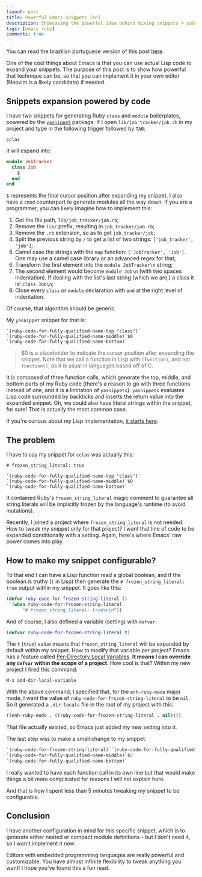 ```yaml
---
layout: post
title: Powerful Emacs Snippets [en]
description: Showcasing the powerful idea behind mixing snippets + code
tags: [emacs ruby]
comments: true
---
```


You can read the brazilian portuguese version of this post [here](http://thiagoa.github.io/snippets-legais-com-o-emacs/).

One of the cool things about Emacs is that you can use actual Lisp code to expand your snippets. The purpose of this post is to show how powerful that technique can be, so that you can implement it in your own editor (Neovim is a likely candidate) if needed.

## Snippets expansion powered by code

I have two snippets for generating Ruby `class` and `module` boilerplates, powered by the [`yasnippet`](https://github.com/joaotavora/yasnippet) package. If I open `lib/job_tracker/job.rb` in my project and type in the following trigger followed by `TAB`:

```
cclas
```

It will expand into:

```ruby
module JobTracker
  class Job
    $
  end
end
```

`$` represents the final cursor position after expanding my snippet. I also have a `cmod` counterpart to generate modules all the way down. If you are a programmer, you can likely imagine how to implement this:

1. Get the file path, `lib/job_tracker/job.rb`;
2. Remove the `lib/` prefix, resulting in `job_tracker/job.rb`;
3. Remove the `.rb` extension, so as to get `job_tracker/job`;
4. Split the previous string by `/` to get a list of two strings: `['job_tracker', 'job']`;
5. Camel case the strings with the `map` function: `['JobTracker', 'Job']`. One may use a camel case library or an advanced regex for that;
6. Transform the first element into the `module JobTracker\n` string;
7. The second element would become `module Job\n` (with two spaces indentation). If dealing with the list's last string (which we are,) a class it is! `class Job\n`;
8. Close every `class` or `module` declaration with `end` at the right level of indentation.

Of course, that algorithm should be generic.

My `yasnippet` snippet for that is:

```
`(ruby-code-for-fully-qualified-name-top "class")`
`(ruby-code-for-fully-qualified-name-middle)`$0
`(ruby-code-for-fully-qualified-name-bottom)`
```

> $0 is a placeholder to indicate the cursor position after expanding the snippet. Note that we call a function in Lisp with `(function)`, and not `function()`, as it is usual in languages based off of C.

It is composed of three function calls, which generate the top, middle, and bottom parts of my Ruby code (there's a reason to go with three functions instead of one, and it is a limitation of `yasnippets`). `yasnippets` evaluates Lisp code surrounded by backticks and inserts the return value into the expanded snippet. Oh, we could also have literal strings within the snippet, for sure! That is actually the most common case.

If you're curious about my Lisp implementation, [it starts here](https://github.com/thiagoa/dotemacs/blob/e5448f3862b0e1e365152d72d8fbe016e753bd74/lib/lang-ruby.el#L221).

## The problem

I have to say my snippet for `cclas` was actually this:

```
# frozen_string_literal: true

`(ruby-code-for-fully-qualified-name-top "class")`
`(ruby-code-for-fully-qualified-name-middle)`$0
`(ruby-code-for-fully-qualified-name-bottom)`
```

It contained Ruby's `frozen_string_literal` magic comment to guarantee all string literals will be implicitly frozen by the language's runtime (to avoid mutations).

Recently, I joined a project where `frozen_string_literal` is not needed. How to tweak my snippet only for that project? I want that line of code to be expanded conditionally with a setting. Again, here's where Emacs' raw power comes into play.

## How to make my snippet configurable?

To that end I can have a Lisp function read a global boolean, and if the boolean is truthy (`t` in Lisp) then generate the `# frozen_string_literal: true` output within my snippet. It goes like this:

```lisp
(defun ruby-code-for-frozen-string-literal ()
  (when ruby-code-for-frozen-string-literal
      "# frozen_string_literal: true\n\n"))
```

And of course, I also defined a variable (setting) with `defvar`:

```lisp
(defvar ruby-code-for-frozen-string-literal t)
```

The `t` (`true`) value means that `frozen_string_literal` will be expanded by default within my snippet. How to modify that variable per project? Emacs has a feature called [Per-Directory Local Variables](https://www.gnu.org/software/emacs/manual/html_node/emacs/Directory-Variables.html). **It means I can override any `defvar` within the scope of a project**. How cool is that? Within my new project I fired this command:

```
M-x add-dir-local-variable
```

With the above command, I specified that, for the `enh-ruby-mode` major mode, I want the value of `ruby-code-for-frozen-string-literal` to be `nil`. So it generated a `.dir-locals` file in the root of my project with this:

```lisp
((enh-ruby-mode . ((ruby-code-for-frozen-string-literal . nil))))
```

That file actually existed, so Emacs just added my new setting into it.

The last step was to make a small change to my snippet:

```lisp
`(ruby-code-for-frozen-string-literal)``(ruby-code-for-fully-qualified-name-top "class")`
`(ruby-code-for-fully-qualified-name-middle)`$0
`(ruby-code-for-fully-qualified-name-bottom)`
```

I really wanted to have each function call in its own line but that would make things a bit more complicated for reasons I will not explain here.

And that is how I spent less than 5 minutes tweaking my snippet to be configurable.

## Conclusion

I have another configuration in mind for this specific snippet, which is to generate either nested or compact module definitions - but I don't need it, so I won't implement it now.

Editors with embedded programming languages are really powerful and customizable. You have almost infinite flexibility to tweak anything you want! I hope you've found this a fun read.
